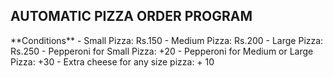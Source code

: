 <h2> AUTOMATIC PIZZA ORDER PROGRAM </h2>
**Conditions**
- Small Pizza: Rs.150
- Medium Pizza: Rs.200
- Large Pizza: Rs.250
- Pepperoni for Small Pizza: +20
- Pepperoni for Medium or Large Pizza: +30
- Extra cheese for any size pizza: + 10
